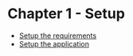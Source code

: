 # Chapter 1 - Setup

* [Setup the requirements](setup/requirements.md)
* [Setup the application](setup/application.md)
